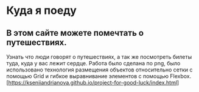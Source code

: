 # Куда я поеду

## В этом сайте можете помечтать о путешествиях.
Узнать что люди говорят о путешествиях, а так же посмотреть билеты туда, куда у вас лежит сердце.
Работа было сделана по png, было использовано технология размещения объектов относительно сетки с помощью Grid и гибкое выравнивание элементов с помощью Flexbox.
[https://kseniiandrianova.github.io/project-for-good-luck/index.html]
